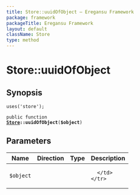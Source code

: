 ```yaml
---
title: Store::uuidOfObject — Eregansu Framework
package: framework
packageTitle: Eregansu Framework
layout: default
className: Store
type: method
---
```


# Store::uuidOfObject

## Synopsis

<code>uses('store');</code>

<code>public function <b><a href="Store">Store</a>::uuidOfObject</b>(<b>$object</b>)</code>

## Parameters

<table>
  <thead>
    <tr>
      <th>Name</th>
      <th>Direction</th>
      <th>Type</th>
      <th>Description</th>
    </tr>
  </thead>
  <tbody>
    <tr>
      <td><code>$object</code>
      <td><i></i></td>
      <td></td>
      <td>

      </td>
    </tr>
  </tbody>
</table>

